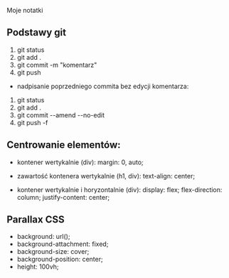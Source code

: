 ﻿﻿Moje notatki

## Podstawy git
1. git status
2. git add .
3. git commit -m "komentarz"
4. git push

- nadpisanie poprzedniego commita bez edycji komentarza:
1. git status
2. git add .
3. git commit --amend --no-edit
4. git push -f


## Centrowanie elementów:
- kontener wertykalnie (div): 
    margin: 0, auto;

- zawartość kontenera wertykalnie (h1, div): 
    text-align: center;

- kontener wertykalnie i horyzontalnie (div):
    display: flex;
    flex-direction: column;
    justify-content: center;


## Parallax CSS
- background: url();
- background-attachment: fixed;
- background-size: cover;
- background-position: center;
- height: 100vh;
